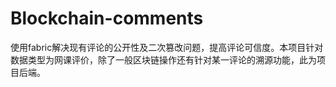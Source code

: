 # Blockchain-comments
使用fabric解决现有评论的公开性及二次篡改问题，提高评论可信度。本项目针对数据类型为网课评价，除了一般区块链操作还有针对某一评论的溯源功能，此为项目后端。
